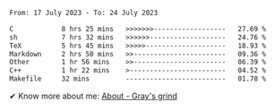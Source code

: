 <!--START_SECTION:waka-->

```txt
From: 17 July 2023 - To: 24 July 2023

C            8 hrs 25 mins   >>>>>>>------------------   27.69 %
sh           7 hrs 32 mins   >>>>>>-------------------   24.76 %
TeX          5 hrs 45 mins   >>>>>--------------------   18.93 %
Markdown     2 hrs 50 mins   >>-----------------------   09.36 %
Other        1 hr 56 mins    >>-----------------------   06.39 %
C++          1 hr 22 mins    >------------------------   04.52 %
Makefile     32 mins         -------------------------   01.78 %
```

<!--END_SECTION:waka-->

<!-- [![grayxu's github stats](https://github-readme-stats.vercel.app/api?username=grayxu&count_private=true&show_icons=true)](https://github.com/grayxu) -->

✔ Know more about me: [About - Gray's grind](https://www.grayxu.cn/)
